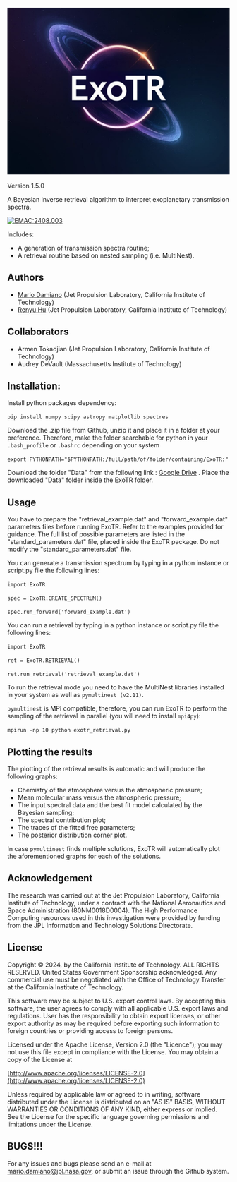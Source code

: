 ![alt text](https://github.com/MDamiano/ExoTR/blob/main/ExoTR_logo.jpg?raw=true)

Version 1.5.0

A Bayesian inverse retrieval algorithm to interpret exoplanetary transmission spectra.

<a href="https://emac.gsfc.nasa.gov?cid=2408-003"><img src="https://img.shields.io/badge/EMAC-2408--003-blue" alt="EMAC:2408.003" /></a>

Includes:
* A generation of transmission spectra routine;
* A retrieval routine based on nested sampling (i.e. MultiNest).

## Authors
* [Mario Damiano](https://mdamiano.github.io/) (Jet Propulsion Laboratory, California Institute of Technology)
* [Renyu Hu](https://renyuplanet.github.io/) (Jet Propulsion Laboratory, California Institute of Technology)

## Collaborators
* Armen Tokadjian (Jet Propulsion Laboratory, California Institute of Technology)
* Audrey DeVault (Massachusetts Institute of Technology)

## Installation:
Install python packages dependency:

`pip install numpy scipy astropy matplotlib spectres`

Download the .zip file from Github, unzip it and place it in a folder at your preference. 
Therefore, make the folder searchable for python in your `.bash_profile` or `.bashrc` depending on your system

`export PYTHONPATH="$PYTHONPATH:/full/path/of/folder/containing/ExoTR:"`

Download the folder "Data" from the following link : [Google Drive](https://drive.google.com/drive/folders/1yXtKIHfsHfCrS9kJef0ycjK1zOvz2vXx) .
Place the downloaded "Data" folder inside the ExoTR folder.

## Usage
You have to prepare the "retrieval_example.dat" and "forward_example.dat" parameters files before running ExoTR. Refer to the examples provided for guidance.
The full list of possible parameters are listed in the "standard_parameters.dat" file, placed inside the ExoTR package. Do not modify the "standard_parameters.dat" file.

You can generate a transmission spectrum by typing in a python instance or script.py file the following lines:

`import ExoTR`

`spec = ExoTR.CREATE_SPECTRUM()`

`spec.run_forward('forward_example.dat')`

You can run a retrieval by typing in a python instance or script.py file the following lines:

`import ExoTR`

`ret = ExoTR.RETRIEVAL()`

`ret.run_retrieval('retrieval_example.dat')`

To run the retrieval mode you need to have the MultiNest libraries installed in your system as well as `pymultinest (v2.11)`.

`pymultinest` is MPI compatible, therefore, you can run ExoTR to perform the sampling of the retrieval in parallel (you will need to install `mpi4py`):

`mpirun -np 10 python exotr_retrieval.py`

## Plotting the results
The plotting of the retrieval results is automatic and will produce the following graphs:
* Chemistry of the atmosphere versus the atmospheric pressure;
* Mean molecular mass versus the atmospheric pressure;
* The input spectral data and the best fit model calculated by the Bayesian sampling;
* The spectral contribution plot;
* The traces of the fitted free parameters;
* The posterior distribution corner plot.

In case `pymultinest` finds multiple solutions, ExoTR will automatically plot the aforementioned graphs for each of the solutions.

## Acknowledgement
The research was carried out at the Jet Propulsion Laboratory, California Institute of Technology, under a contract with the National Aeronautics and Space Administration (80NM0018D0004).
The High Performance Computing resources used in this investigation were provided by funding from the JPL Information and Technology Solutions Directorate.

## License
Copyright © 2024, by the California Institute of Technology. ALL RIGHTS RESERVED. United States Government Sponsorship acknowledged. Any commercial use must be negotiated with the Office of Technology Transfer at the California Institute of Technology.

This software may be subject to U.S. export control laws. By accepting this software, the user agrees to comply with all applicable U.S. export laws and regulations. User has the responsibility to obtain export licenses, or other export authority as may be required before exporting such information to foreign countries or providing access to foreign persons.

Licensed under the Apache License, Version 2.0 (the "Licence");
you may not use this file except in compliance with the License.
You may obtain a copy of the License at

[http://www.apache.org/licenses/LICENSE-2.0](http://www.apache.org/licenses/LICENSE-2.0)

Unless required by applicable law or agreed to in writing, software
distributed under the License is distributed on an "AS IS" BASIS,
WITHOUT WARRANTIES OR CONDITIONS OF ANY KIND, either express or implied.
See the License for the specific language governing permissions and
limitations under the License.

## BUGS!!!
For any issues and bugs please send an e-mail at [mario.damiano@jpl.nasa.gov](mario.damiano@jpl.nasa.gov), or submit an issue through the Github system.

